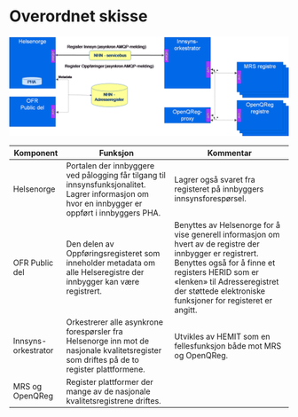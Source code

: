 # Overordnet skisse

![Overordnet skisse](img/overordnetskisse.png "Overordnet skisse")


| Komponent | Funksjon | Kommentar |
|---|---|---|
| Helsenorge | Portalen der innbyggere ved pålogging får tilgang til innsynsfunksjonalitet.	Lagrer informasjon om hvor en innbygger er oppført i innbyggers PHA. | Lagrer også svaret fra registeret på innbyggers innsynsforespørsel. |
| OFR Public del | Den delen av Oppføringsregisteret som inneholder metadata om alle Helseregistre der innbygger kan være registrert. | Benyttes av Helsenorge for å vise generell informasjon om hvert av de registre der innbygger er registrert. Benyttes også for å finne et registers HERID som er «lenken» til Adresseregistret der støttede elektroniske funksjoner for registeret er angitt. |
| Innsyns-orkestrator | Orkestrerer alle asynkrone forespørsler fra Helsenorge inn mot de nasjonale kvalitetsregister som driftes på de to register plattformene. | Utvikles av HEMIT som en fellesfunksjon både mot MRS og OpenQReg. |
| MRS og OpenQReg | Register plattformer der mange av de nasjonale kvalitetsregistrene driftes. |
